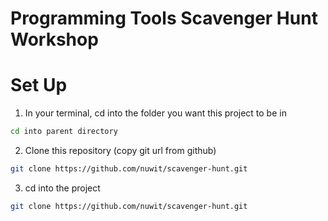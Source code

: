 # Programming Tools Scavenger Hunt Workshop

Set Up
===

1. In your terminal, cd into the folder you want this project to be in

  ```sh
  cd into parent directory
  ```

2. Clone this repository (copy git url from github)

  ```sh
  git clone https://github.com/nuwit/scavenger-hunt.git
  ```

3. cd into the project

  ```sh
  git clone https://github.com/nuwit/scavenger-hunt.git
  ```
